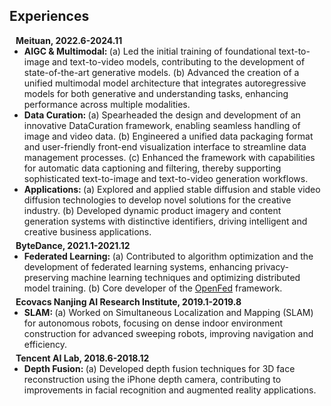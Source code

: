 ## Experiences

<h4 style="margin:0 10px 0;">Meituan, 2022.6-2024.11</h4>

<ul style="margin:0 0 5px;">
  <li><autocolor><strong>AIGC & Multimodal: </strong>(a) Led the initial training of foundational text-to-image and text-to-video models, contributing to the development of state-of-the-art generative models. (b) Advanced the creation of a unified multimodal model architecture that integrates autoregressive models for both generative and understanding tasks, enhancing performance across multiple modalities.</autocolor></li>
  <li><autocolor><strong>Data Curation: </strong>(a) Spearheaded the design and development of an innovative DataCuration framework, enabling seamless handling of image and video data. (b) Engineered a unified data packaging format and user-friendly front-end visualization interface to streamline data management processes. (c) Enhanced the framework with capabilities for automatic data captioning and filtering, thereby supporting sophisticated text-to-image and text-to-video generation workflows.</autocolor></li>
  <li><autocolor><strong>Applications: </strong>(a) Explored and applied stable diffusion and stable video diffusion technologies to develop novel solutions for the creative industry. (b) Developed dynamic product imagery and content generation systems with distinctive identifiers, driving intelligent and creative business applications.</autocolor></li>
</ul>

<h4 style="margin:0 10px 0;">ByteDance, 2021.1-2021.12</h4>

<ul style="margin:0 0 5px;"> 
  <li><autocolor><strong>Federated Learning: </strong>(a) Contributed to algorithm optimization and the development of federated learning systems, enhancing privacy-preserving machine learning techniques and optimizing distributed model training. (b) Core developer of the <a href="https://github.com/FederalLab/OpenFed/">OpenFed</a> framework.</autocolor></li> 
</ul>

<h4 style="margin:0 10px 0;">Ecovacs Nanjing AI Research Institute, 2019.1-2019.8</h4>

<ul style="margin:0 0 5px;"> 
  <li><autocolor><strong>SLAM: </strong>(a) Worked on Simultaneous Localization and Mapping (SLAM) for autonomous robots, focusing on dense indoor environment construction for advanced sweeping robots, improving navigation and efficiency.</autocolor></li>
</ul>

<h4 style="margin:0 10px 0;">Tencent AI Lab, 2018.6-2018.12</h4>

<ul style="margin:0 0 5px;"> 
  <li><autocolor><strong>Depth Fusion: </strong>(a) Developed depth fusion techniques for 3D face reconstruction using the iPhone depth camera, contributing to improvements in facial recognition and augmented reality applications.</autocolor></li>
</ul>
